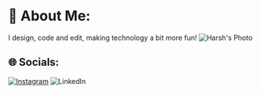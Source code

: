 # 💫 About Me:
I design, code and edit, making technology a bit more fun!
![Harsh's Photo](https://drive.google.com/uc?export=view&id=1uJNdJQI7i7u4_1ElhLDO2qtR_raIX04f)
## 🌐 Socials:
[![Instagram](https://img.shields.io/badge/Instagram-%23E4405F.svg?logo=Instagram&logoColor=white)](https://instagram.com/_.harsh.10_) ![LinkedIn](https://img.shields.io/badge/LinkedIn-%230077B5.svg?logo=linkedin&logoColor=white)



<!-- Proudly created with GPRM ( https://gprm.itsvg.in ) -->
